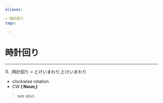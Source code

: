 ```yaml
---
aliases:
    
- 時計回り
tags:
    
---
```


# 時計回り
---
1).
,時計回り > とけいまわり,とけいまわり

- clockwise rotation
- CW
**( Noun;)**
> see also: 
            